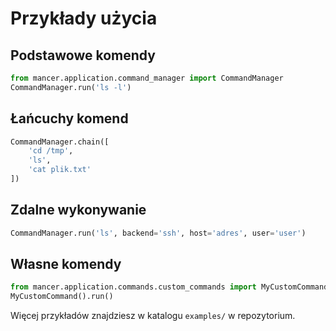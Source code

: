 # Przykłady użycia

## Podstawowe komendy
```python
from mancer.application.command_manager import CommandManager
CommandManager.run('ls -l')
```

## Łańcuchy komend
```python
CommandManager.chain([
    'cd /tmp',
    'ls',
    'cat plik.txt'
])
```

## Zdalne wykonywanie
```python
CommandManager.run('ls', backend='ssh', host='adres', user='user')
```

## Własne komendy
```python
from mancer.application.commands.custom_commands import MyCustomCommand
MyCustomCommand().run()
```

Więcej przykładów znajdziesz w katalogu `examples/` w repozytorium.
